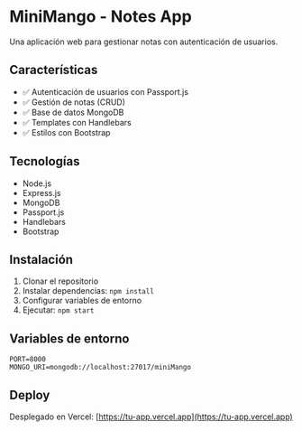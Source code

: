 # MiniMango - Notes App

Una aplicación web para gestionar notas con autenticación de usuarios.

## Características

- ✅ Autenticación de usuarios con Passport.js
- ✅ Gestión de notas (CRUD)
- ✅ Base de datos MongoDB
- ✅ Templates con Handlebars
- ✅ Estilos con Bootstrap

## Tecnologías

- Node.js
- Express.js
- MongoDB
- Passport.js
- Handlebars
- Bootstrap

## Instalación

1. Clonar el repositorio
2. Instalar dependencias: `npm install`
3. Configurar variables de entorno
4. Ejecutar: `npm start`

## Variables de entorno

```env
PORT=8000
MONGO_URI=mongodb://localhost:27017/miniMango
```

## Deploy

Desplegado en Vercel: [https://tu-app.vercel.app](https://tu-app.vercel.app)